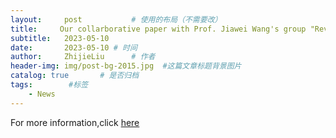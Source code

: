 ```yaml
---
layout:     post           # 使用的布局（不需要改）
title:     Our collarborative paper with Prof. Jiawei Wang's group "Revealing molecular diffusion dynamics in polymer microspheres by optical resonances" is published on Science Advances. Congratulations!
subtitle:   2023-05-10
date:       2023-05-10 # 时间
author:     ZhijieLiu      # 作者
header-img: img/post-bg-2015.jpg  #这篇文章标题背景图片
catalog: true       # 是否归档
tags:        #标签
    - News
---
```

For more information,click [here](https://www.science.org/doi/10.1126/sciadv.adf1725)
